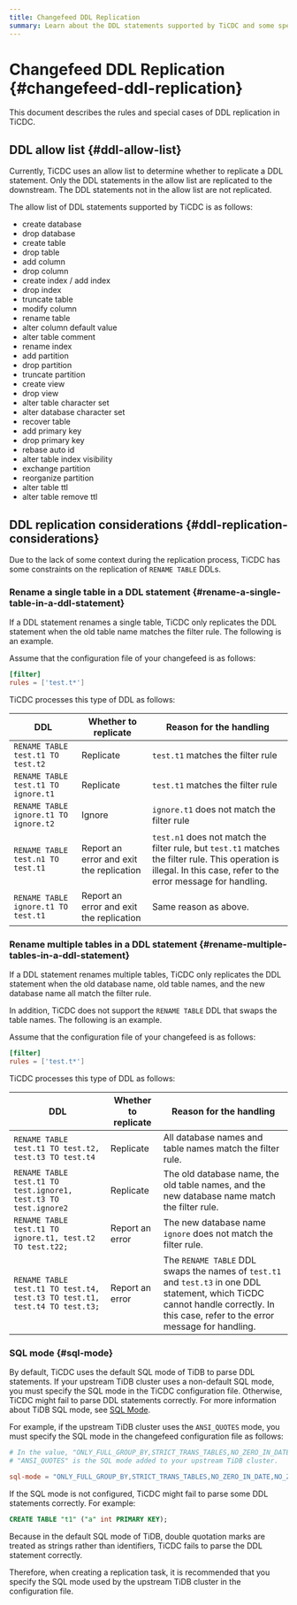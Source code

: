 ```yaml
---
title: Changefeed DDL Replication
summary: Learn about the DDL statements supported by TiCDC and some special cases.
---
```


# Changefeed DDL Replication {#changefeed-ddl-replication}

This document describes the rules and special cases of DDL replication in TiCDC.

## DDL allow list {#ddl-allow-list}

Currently, TiCDC uses an allow list to determine whether to replicate a DDL statement. Only the DDL statements in the allow list are replicated to the downstream. The DDL statements not in the allow list are not replicated.

The allow list of DDL statements supported by TiCDC is as follows:

-   create database
-   drop database
-   create table
-   drop table
-   add column
-   drop column
-   create index / add index
-   drop index
-   truncate table
-   modify column
-   rename table
-   alter column default value
-   alter table comment
-   rename index
-   add partition
-   drop partition
-   truncate partition
-   create view
-   drop view
-   alter table character set
-   alter database character set
-   recover table
-   add primary key
-   drop primary key
-   rebase auto id
-   alter table index visibility
-   exchange partition
-   reorganize partition
-   alter table ttl
-   alter table remove ttl

## DDL replication considerations {#ddl-replication-considerations}

Due to the lack of some context during the replication process, TiCDC has some constraints on the replication of `RENAME TABLE` DDLs.

### Rename a single table in a DDL statement {#rename-a-single-table-in-a-ddl-statement}

If a DDL statement renames a single table, TiCDC only replicates the DDL statement when the old table name matches the filter rule. The following is an example.

Assume that the configuration file of your changefeed is as follows:

```toml
[filter]
rules = ['test.t*']
```

TiCDC processes this type of DDL as follows:

| DDL                                   | Whether to replicate                     | Reason for the handling                                                                                                                                            |
| ------------------------------------- | ---------------------------------------- | ------------------------------------------------------------------------------------------------------------------------------------------------------------------ |
| `RENAME TABLE test.t1 TO test.t2`     | Replicate                                | `test.t1` matches the filter rule                                                                                                                                  |
| `RENAME TABLE test.t1 TO ignore.t1`   | Replicate                                | `test.t1` matches the filter rule                                                                                                                                  |
| `RENAME TABLE ignore.t1 TO ignore.t2` | Ignore                                   | `ignore.t1` does not match the filter rule                                                                                                                         |
| `RENAME TABLE test.n1 TO test.t1`     | Report an error and exit the replication | `test.n1` does not match the filter rule, but `test.t1` matches the filter rule. This operation is illegal. In this case, refer to the error message for handling. |
| `RENAME TABLE ignore.t1 TO test.t1`   | Report an error and exit the replication | Same reason as above.                                                                                                                                              |

### Rename multiple tables in a DDL statement {#rename-multiple-tables-in-a-ddl-statement}

If a DDL statement renames multiple tables, TiCDC only replicates the DDL statement when the old database name, old table names, and the new database name all match the filter rule.

In addition, TiCDC does not support the `RENAME TABLE` DDL that swaps the table names. The following is an example.

Assume that the configuration file of your changefeed is as follows:

```toml
[filter]
rules = ['test.t*']
```

TiCDC processes this type of DDL as follows:

| DDL                                                                        | Whether to replicate | Reason for the handling                                                                                                                                                             |
| -------------------------------------------------------------------------- | -------------------- | ----------------------------------------------------------------------------------------------------------------------------------------------------------------------------------- |
| `RENAME TABLE test.t1 TO test.t2, test.t3 TO test.t4`                      | Replicate            | All database names and table names match the filter rule.                                                                                                                           |
| `RENAME TABLE test.t1 TO test.ignore1, test.t3 TO test.ignore2`            | Replicate            | The old database name, the old table names, and the new database name match the filter rule.                                                                                        |
| `RENAME TABLE test.t1 TO ignore.t1, test.t2 TO test.t22;`                  | Report an error      | The new database name `ignore` does not match the filter rule.                                                                                                                      |
| `RENAME TABLE test.t1 TO test.t4, test.t3 TO test.t1, test.t4 TO test.t3;` | Report an error      | The `RENAME TABLE` DDL swaps the names of `test.t1` and `test.t3` in one DDL statement, which TiCDC cannot handle correctly. In this case, refer to the error message for handling. |

### SQL mode {#sql-mode}

By default, TiCDC uses the default SQL mode of TiDB to parse DDL statements. If your upstream TiDB cluster uses a non-default SQL mode, you must specify the SQL mode in the TiCDC configuration file. Otherwise, TiCDC might fail to parse DDL statements correctly. For more information about TiDB SQL mode, see [SQL Mode](/sql-mode.md).

For example, if the upstream TiDB cluster uses the `ANSI_QUOTES` mode, you must specify the SQL mode in the changefeed configuration file as follows:

```toml
# In the value, "ONLY_FULL_GROUP_BY,STRICT_TRANS_TABLES,NO_ZERO_IN_DATE,NO_ZERO_DATE,ERROR_FOR_DIVISION_BY_ZERO,NO_AUTO_CREATE_USER,NO_ENGINE_SUBSTITUTION" is the default SQL mode of TiDB.
# "ANSI_QUOTES" is the SQL mode added to your upstream TiDB cluster.

sql-mode = "ONLY_FULL_GROUP_BY,STRICT_TRANS_TABLES,NO_ZERO_IN_DATE,NO_ZERO_DATE,ERROR_FOR_DIVISION_BY_ZERO,NO_AUTO_CREATE_USER,NO_ENGINE_SUBSTITUTION,ANSI_QUOTES"
```

If the SQL mode is not configured, TiCDC might fail to parse some DDL statements correctly. For example:

```sql
CREATE TABLE "t1" ("a" int PRIMARY KEY);
```

Because in the default SQL mode of TiDB, double quotation marks are treated as strings rather than identifiers, TiCDC fails to parse the DDL statement correctly.

Therefore, when creating a replication task, it is recommended that you specify the SQL mode used by the upstream TiDB cluster in the configuration file.
